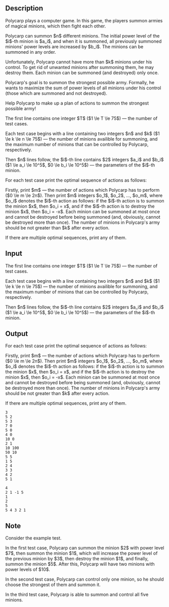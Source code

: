 ## Description

<div><p>Polycarp plays a computer game. In this game, the players summon armies of magical minions, which then fight each other.</p><p>Polycarp can summon $n$ different minions. The initial power level of the $i$-th minion is $a_i$, and when it is summoned, all previously summoned minions' power levels are increased by $b_i$. The minions can be summoned in any order.</p><p>Unfortunately, Polycarp cannot have more than $k$ minions under his control. To get rid of unwanted minions after summoning them, he may destroy them. Each minion can be summoned (and destroyed) only once.</p><p>Polycarp's goal is to summon the strongest possible army. Formally, he wants to maximize the sum of power levels of all minions under his control (those which are summoned and not destroyed).</p><p>Help Polycarp to make up a plan of actions to summon the strongest possible army!</p></div><div class="input-specification"><p>The first line contains one integer $T$ ($1 \le T \le 75$) — the number of test cases.</p><p>Each test case begins with a line containing two integers $n$ and $k$ ($1 \le k \le n \le 75$) — the number of minions availible for summoning, and the maximum number of minions that can be controlled by Polycarp, respectively.</p><p>Then $n$ lines follow, the $i$-th line contains $2$ integers $a_i$ and $b_i$ ($1 \le a_i \le 10^5$, $0 \le b_i \le 10^5$) — the parameters of the $i$-th minion.</p></div><div class="output-specification"><p>For each test case print the optimal sequence of actions as follows:</p><p>Firstly, print $m$ — the number of actions which Polycarp has to perform ($0 \le m \le 2n$). Then print $m$ integers $o_1$, $o_2$, ..., $o_m$, where $o_i$ denotes the $i$-th action as follows: if the $i$-th action is to summon the minion $x$, then $o_i = x$, and if the $i$-th action is to destroy the minion $x$, then $o_i = -x$. Each minion can be summoned at most once and cannot be destroyed before being summoned (and, obviously, cannot be destroyed more than once). The number of minions in Polycarp's army should be not greater than $k$ after every action.</p><p>If there are multiple optimal sequences, print any of them.</p></div>

## Input

<p>The first line contains one integer $T$ ($1 \le T \le 75$) — the number of test cases.</p><p>Each test case begins with a line containing two integers $n$ and $k$ ($1 \le k \le n \le 75$) — the number of minions availible for summoning, and the maximum number of minions that can be controlled by Polycarp, respectively.</p><p>Then $n$ lines follow, the $i$-th line contains $2$ integers $a_i$ and $b_i$ ($1 \le a_i \le 10^5$, $0 \le b_i \le 10^5$) — the parameters of the $i$-th minion.</p>

## Output

<p>For each test case print the optimal sequence of actions as follows:</p><p>Firstly, print $m$ — the number of actions which Polycarp has to perform ($0 \le m \le 2n$). Then print $m$ integers $o_1$, $o_2$, ..., $o_m$, where $o_i$ denotes the $i$-th action as follows: if the $i$-th action is to summon the minion $x$, then $o_i = x$, and if the $i$-th action is to destroy the minion $x$, then $o_i = -x$. Each minion can be summoned at most once and cannot be destroyed before being summoned (and, obviously, cannot be destroyed more than once). The number of minions in Polycarp's army should be not greater than $k$ after every action.</p><p>If there are multiple optimal sequences, print any of them.</p>





```input1
3
5 2
5 3
7 0
5 0
4 0
10 0
2 1
10 100
50 10
5 5
1 5
2 4
3 3
4 2
5 1
```




```output1
4
2 1 -1 5
1
2
5
5 4 3 2 1
```



## Note

<p>Consider the example test.</p><p>In the first test case, Polycarp can summon the minion $2$ with power level $7$, then summon the minion $1$, which will increase the power level of the previous minion by $3$, then destroy the minion $1$, and finally, summon the minion $5$. After this, Polycarp will have two minions with power levels of $10$.</p><p>In the second test case, Polycarp can control only one minion, so he should choose the strongest of them and summon it.</p><p>In the third test case, Polycarp is able to summon and control all five minions.</p>
